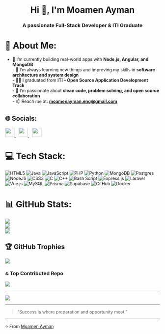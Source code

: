 <h1 align="center">Hi 👋, I'm Moamen Ayman</h1>
<h3 align="center">A passionate Full-Stack Developer & ITI Graduate</h3>

# 💫 About Me:
- 🔭 I’m currently building real-world apps with **Node.js, Angular, and MongoDB**<br>- 🌱 I’m always learning new things and improving my skills in **software architecture and system design**<br>- 👨‍🎓 I graduated from **ITI – Open Source Application Development Track**<br>- 🧠 I’m passionate about **clean code, problem solving, and open source collaboration**<br>- 📫 Reach me at: **moamenayman.eng@gmail.com**


## 🌐 Socials:
<p align="left">
  <a href="https://linkedin.com/in/moamen-ayman-78bb5833a" target="_blank">
    <img src="https://img.shields.io/badge/LinkedIn-%230077B5.svg?style=for-the-badge&logo=linkedin&logoColor=white" height="30" />
  </a>
  <a href="mailto:moamenayman.eng@gmail.com" target="_blank" style="margin-left: 10px;">
    <img src="https://img.shields.io/badge/Email-D14836?style=for-the-badge&logo=gmail&logoColor=white" height="30" />
  </a>
  <a href="https://my-portfolio-roan-five-74.vercel.app/" target="_blank" style="margin-left: 10px;">
    <img src="https://img.shields.io/badge/Portfolio-%2390EE90?style=for-the-badge&logo=vercel&logoColor=white" height="30" />
  </a>
</p>

# 💻 Tech Stack:
 ![HTML5](https://img.shields.io/badge/html5-%23E34F26.svg?style=for-the-badge&logo=html5&logoColor=white) ![Java](https://img.shields.io/badge/java-%23ED8B00.svg?style=for-the-badge&logo=openjdk&logoColor=white) ![JavaScript](https://img.shields.io/badge/javascript-%23323330.svg?style=for-the-badge&logo=javascript&logoColor=%23F7DF1E) ![PHP](https://img.shields.io/badge/php-%23777BB4.svg?style=for-the-badge&logo=php&logoColor=white) ![Python](https://img.shields.io/badge/python-3670A0?style=for-the-badge&logo=python&logoColor=ffdd54) ![MongoDB](https://img.shields.io/badge/MongoDB-%234ea94b.svg?style=for-the-badge&logo=mongodb&logoColor=white) ![Postgres](https://img.shields.io/badge/postgres-%23316192.svg?style=for-the-badge&logo=postgresql&logoColor=white) ![NodeJS](https://img.shields.io/badge/node.js-6DA55F?style=for-the-badge&logo=node.js&logoColor=white) ![CSS3](https://img.shields.io/badge/css3-%231572B6.svg?style=for-the-badge&logo=css3&logoColor=white) ![C](https://img.shields.io/badge/c-%2300599C.svg?style=for-the-badge&logo=c&logoColor=white) ![C++](https://img.shields.io/badge/c++-%2300599C.svg?style=for-the-badge&logo=c%2B%2B&logoColor=white) ![Bash Script](https://img.shields.io/badge/bash_script-%23121011.svg?style=for-the-badge&logo=gnu-bash&logoColor=white) ![Express.js](https://img.shields.io/badge/express.js-%23404d59.svg?style=for-the-badge&logo=express&logoColor=%2361DAFB) ![Laravel](https://img.shields.io/badge/laravel-%23FF2D20.svg?style=for-the-badge&logo=laravel&logoColor=white) ![Vue.js](https://img.shields.io/badge/vue.js-%2335495e.svg?style=for-the-badge&logo=vuedotjs&logoColor=%234FC08D) ![MySQL](https://img.shields.io/badge/mysql-4479A1.svg?style=for-the-badge&logo=mysql&logoColor=white) ![Prisma](https://img.shields.io/badge/Prisma-3982CE?style=for-the-badge&logo=Prisma&logoColor=white) ![Supabase](https://img.shields.io/badge/Supabase-3ECF8E?style=for-the-badge&logo=supabase&logoColor=white) ![GitHub](https://img.shields.io/badge/github-%23121011.svg?style=for-the-badge&logo=github&logoColor=white) ![Docker](https://img.shields.io/badge/docker-%230db7ed.svg?style=for-the-badge&logo=docker&logoColor=white)
# 📊 GitHub Stats:
![](https://github-readme-stats.vercel.app/api?username=Moamenaymannn&theme=dark&hide_border=false&include_all_commits=false&count_private=false)<br/>
![](https://nirzak-streak-stats.vercel.app/?user=Moamenaymannn&theme=dark&hide_border=false)<br/>
![](https://github-readme-stats.vercel.app/api/top-langs/?username=Moamenaymannn&theme=dark&hide_border=false&include_all_commits=false&count_private=false&layout=compact)

## 🏆 GitHub Trophies
![](https://github-profile-trophy.vercel.app/?username=Moamenaymannn&theme=radical&no-frame=false&no-bg=false&margin-w=4)

### 🔝 Top Contributed Repo
![](https://github-contributor-stats.vercel.app/api?username=Moamenaymannn&limit=5&theme=dark&combine_all_yearly_contributions=true)

---
[![](https://visitcount.itsvg.in/api?id=Moamenaymannn&icon=0&color=0)](https://visitcount.itsvg.in)

---

>  “Success is where preparation and opportunity meet.”

---

⭐️ From [Moamen Ayman](https://github.com/Moamenaymannn )

<!-- Proudly created with GPRM ( https://gprm.itsvg.in ) -->
